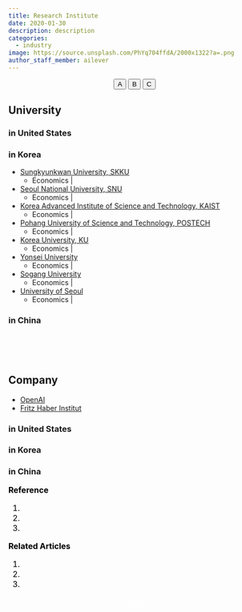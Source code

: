 ```yaml
---
title: Research Institute
date: 2020-01-30
description: description
categories:
  - industry
image: https://source.unsplash.com/PhYq704ffdA/2000x1322?a=.png
author_staff_member: ailever
---
```


<!-- Top Block -->
<div align="center" class="top_btn_box">
  <button class="top_btn" type="button" onclick="location.href='#'">A</button>
  <button class="top_btn" type="button" onclick="location.href='#'">B</button>
  <button class="top_btn" type="button" onclick="location.href='#'">C</button>
</div>
<!-- Top Block -->

## University
### in United States
### in Korea
- [Sungkyunkwan University, SKKU](https://www.skku.edu/skku/research/industry/research.do)
  - Economics | 
- [Seoul National University, SNU](https://www.snu.ac.kr/research/units/institutes)
  - Economics | 
- [Korea Advanced Institute of Science and Technology, KAIST](https://kaist.ac.kr/kr/html/research/040101.html)
  - Economics | 
- [Pohang University of Science and Technology, POSTECH](https://www.postech.ac.kr/eng/research/research-activities/abstract/)
  - Economics | 
- [Korea University, KU](http://www.korea.ac.kr/mbshome/mbs/university/index.do)
  - Economics | 
- [Yonsei University](https://www.yonsei.ac.kr/sc/research/lab_intro.jsp)
  - Economics | 
- [Sogang University](http://www.sogang.ac.kr/index.do)
  - Economics | 
- [University of Seoul](https://www.uos.ac.kr/main.do?epTicket=LOG)
  - Economics | 

### in China

<br><br><br>
## Company
- [OpenAI](https://openai.com/)
- [Fritz Haber Institut](https://www.fhi.mpg.de/)

### in United States
### in Korea
### in China


<!-- Reference Block -->
<div align="left" style="font-size:medium;font-weight:normal;color:black;background-color:unset;">
<b>Reference</b>
<ol>
  <li><a href="#"></a></li>
  <li><a href="#"></a></li>
  <li><a href="#"></a></li>
</ol>
</div>
<!-- Reference Block -->

<!-- Article Block -->
<div align="left" style="font-size:medium;font-weight:normal;color:black;background-color:unset;">
<b>Related Articles</b>
<ol>
  <li></li>
  <li></li>
  <li></li>
</ol>
</div>
<!-- Article Block -->

<!-- Bottom Block -->
<div align="center" class="bottom_btn_box">
  <span class="bottom_btn"><a href="https://github.com/ailever/ailever.github.io/blob/master/_posts/industry/2020-01-30-research-institute.md" target="_blank" style="color:white">Edit</a></span>
</div>
<!-- Bottom Block -->




